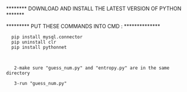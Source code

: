 ********  DOWNLOAD AND INSTALL THE LATEST VERSION OF PYTHON *******

********* PUT THESE COMMANDS INTO CMD : **************

	  pip install mysql.connector
	  pip uninstall clr 
	  pip install pythonnet



       2-make sure "guess_num.py" and "entropy.py" are in the same directory

       3-run "guess_num.py"
	



